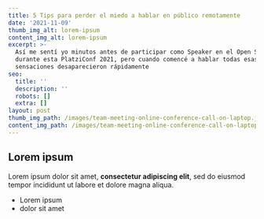 ```yaml
---
title: 5 Tips para perder el miedo a hablar en público remotamente
date: '2021-11-09'
thumb_img_alt: lorem-ipsum
content_img_alt: lorem-ipsum
excerpt: >-
  Así me sentí yo minutos antes de participar como Speaker en el Open Stage
  durante esta PlatziConf 2021, pero cuando comencé a hablar todas esas
  sensaciones desaparecieron rápidamente
seo:
  title: ''
  description: ''
  robots: []
  extra: []
layout: post
thumb_img_path: /images/team-meeting-online-conference-call-on-laptop.jpg
content_img_path: /images/team-meeting-online-conference-call-on-laptop-3de81aa9.jpg
---
```

## Lorem ipsum

Lorem ipsum dolor sit amet, **consectetur adipiscing elit**, sed do eiusmod tempor incididunt ut labore et dolore magna aliqua.

- Lorem ipsum
- dolor sit amet